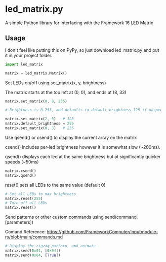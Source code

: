 # led_matrix.py
A simple Python library for interfacing with the Framework 16 LED Matrix

## Usage

I don't feel like putting this on PyPy, so just download led_matrix.py and put it in your project folder.
``` python
import led_matrix

matrix = led_matrix.Matrix()
```
Set LEDs on/off using set_matrix(x, y, brightness)

The matrix starts at the top left at (0, 0), and ends at (8, 33)
```python
matrix.set_matrix(0, 0, 255)

# Brightness is 0-255, and defaults to default_brightness 128 if unspecified

matrix.set_matrix(2, 0)   # 128
matrix.default_brightness = 255
matrix.set_matrix(0, 3)   # 255
```
Use qsend() or csend() to display the current array on the matrix

csend() includes per-led brightness however it is somewhat slow (~200ms).

qsend() displays each led at the same  brightness but at significantly quicker speeds (~50ms)
```python
matrix.csend()
matrix.qsend()
```

reset() sets all LEDs to the same value (default 0)

```python
# Set all LEDs to max brightness
matrix.reset(255)
# Turn off all LEDs
matrix.reset()
```
Send patterns or other custom commands using send(command, [parameters])

Comand Reference: https://github.com/FrameworkComputer/inputmodule-rs/blob/main/commands.md
```python
# Display the zigzag pattern, and animate
matrix.send(0x01, [0x04])
matrix.send(0x04, [True])
```
